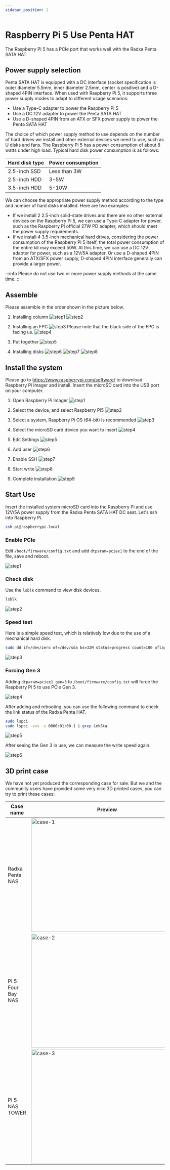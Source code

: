 ```yaml
---
sidebar_position: 2
---
```


# Raspberry Pi 5 Use Penta HAT

The Raspberry Pi 5 has a PCIe port that works well with the Radxa Penta SATA HAT.

## Power supply selection

Penta SATA HAT is equipped with a DC interface (socket specification is outer diameter 5.5mm, inner diameter 2.5mm, center is positive) and a D-shaped 4PIN interface. When used with Raspberry Pi 5, it supports three power supply modes to adapt to different usage scenarios:

- Use a Type-C adapter to power the Raspberry Pi 5
- Use a DC 12V adapter to power the Penta SATA HAT
- Use a D-shaped 4PIN from an ATX or SFX power supply to power the Penta SATA HAT

The choice of which power supply method to use depends on the number of hard drives we install and other external devices we need to use, such as U disks and fans. The Raspberry Pi 5 has a power consumption of about 8 watts under high load. Typical hard disk power consumption is as follows:

| Hard disk type | Power consumption |
| -------------- | ----------------- |
| 2.5-inch SSD   | Less than 3W      |
| 2.5-inch HDD   | 3-5W              |
| 3.5-inch HDD   | 5-10W             |

We can choose the appropriate power supply method according to the type and number of hard disks installed. Here are two examples:

- If we install 2 2.5-inch solid-state drives and there are no other external devices on the Raspberry Pi 5, we can use a Type-C adapter for power, such as the Raspberry Pi official 27W PD adapter, which should meet the power supply requirements.
- If we install 4 3.5-inch mechanical hard drives, considering the power consumption of the Raspberry Pi 5 itself, the total power consumption of the entire kit may exceed 50W. At this time, we can use a DC 12V adapter for power, such as a 12V/5A adapter. Or use a D-shaped 4PIN from an ATX/SFX power supply, D-shaped 4PIN interface generally can provide a larger power.

:::info
Please do not use two or more power supply methods at the same time.
:::

## Assemble

Please assemble in the order shown in the picture below.

1. Installing column
   ![step1](/img/accessories/penta/rpi-assemble-1.webp)
   ![step2](/img/accessories/penta/rpi-assemble-2.webp)

2. Installing an FPC
   ![step3](/img/accessories/penta/rpi-assemble-3.webp)
   Please note that the black side of the FPC is facing us.
   ![step4](/img/accessories/penta/rpi-assemble-4.webp)

3. Put together
   ![step5](/img/accessories/penta/rpi-assemble-5.webp)

4. Installing disks
   ![step6](/img/accessories/penta/rpi-assemble-6.webp)
   ![step7](/img/accessories/penta/rpi-assemble-7.webp)
   ![step8](/img/accessories/penta/rpi-assemble-8.webp)

## Install the system

Please go to https://www.raspberrypi.com/software/ to download Raspberry Pi Imager and install. Insert the microSD card into the USB port on your computer.

1. Open Raspberry Pi Imager
   ![step1](/img/accessories/penta/rpi-install-os-1.webp)

2. Select the device, and select Raspberry Pi5
   ![step2](/img/accessories/penta/rpi-install-os-2.webp)

3. Select a system, Raspberry Pi OS (64-bit) is recommended
   ![step3](/img/accessories/penta/rpi-install-os-3.webp)

4. Select the microSD card device you want to insert
   ![step4](/img/accessories/penta/rpi-install-os-4.webp)

5. Edit Settings
   ![step5](/img/accessories/penta/rpi-install-os-5.webp)

6. Add user
   ![step6](/img/accessories/penta/rpi-install-os-6.webp)

7. Enable SSH
   ![step7](/img/accessories/penta/rpi-install-os-7.webp)

8. Start write
   ![step8](/img/accessories/penta/rpi-install-os-8.webp)

9. Complete installation
   ![step9](/img/accessories/penta/rpi-install-os-9.webp)

## Start Use

Insert the installed system microSD card into the Raspberry Pi and use 12V/5A power supply from the Radxa Penta SATA HAT DC seat. Let's ssh into Raspberry Pi.

```bash
ssh pi@raspberrypi.local
```

### Enable PCIe

Edit `/boot/firmware/config.txt` and add `dtparam=pciex1` to the end of the file, save and reboot.

![step1](/img/accessories/penta/rpi-using-1.webp)

### Check disk

Use the `lsblk` command to view disk devices.

```bash
lsblk
```

![step2](/img/accessories/penta/rpi-using-2.webp)

### Speed test

Here is a simple speed test, which is relatively low due to the use of a mechanical hard disk.

```bash
sudo dd if=/dev/zero of=/dev/sda bs=32M status=progress count=100 oflag=direct
```

![step3](/img/accessories/penta/rpi-using-3.webp)

### Forcing Gen 3

Adding `dtparam=pciex1_gen=3` to `/boot/firmware/config.txt` will force the Raspberry Pi 5 to use PCIe Gen 3.

![step4](/img/accessories/penta/rpi-using-4.webp)

After adding and rebooting, you can use the following command to check the link status of the Radxa Penta HAT.

```bash
sudo lspci
sudo lspci -vvv -s 0000:01:00.1 | grep LnkSta
```

![step5](/img/accessories/penta/rpi-using-5.webp)

After seeing the Gen 3 in use, we can measure the write speed again.

![step6](/img/accessories/penta/rpi-using-6.webp)

## 3D print case

We have not yet produced the corresponding case for sale. But we and the community users have provided some very nice 3D printed cases, you can try to print these cases:

| Case name | Preview | Download link | Author | Note |
| --------- | ------- | ------------- | ------ | ---- |
| Radxa Penta NAS | <img src="/img/accessories/penta/case/case-1.webp" width="480" height="360" alt="case-1" /> | [GrabCAD](https://grabcad.com/library/radxa-penta-sata-hat-nas-case-1) | [Radxa Computer](https://radxa.com/) | Supports installation of [Top board](sata-hat-top-board)<br/>Issue discussion: [Raspberry Pi 3D print penta hat case quirks ](https://forum.radxa.com/t/raspberry-pi-3d-print-penta-hat-case-quirks/21063/15) |
| Pi 5 Four Bay NAS | <img src="/img/accessories/penta/case/case-2.webp" width="480" height="360" alt="case-2" /> | [MakerWorld](https://makerworld.com/en/models/464746#profileId-373433) | [Michael Klements](https://www.youtube.com/@MichaelKlements) | Video: [I Built A 4-Bay NAS Using A Raspberry Pi 5](https://www.youtube.com/watch?v=vIEjdjS7uVg) |
| Pi 5 NAS TOWER | <img src="/img/accessories/penta/case/case-3.webp" width="480" height="360" alt="case-3" /> | [Cults 3D](https://cults3d.com/en/3d-model/gadget/pi-5-nas-tower-for-radxa-hat-with-option-noctua-fan) | [CeIIy](https://cults3d.com/en/users/CeIIy) | Noctua 80CM fan, excellent heat dissipation |

